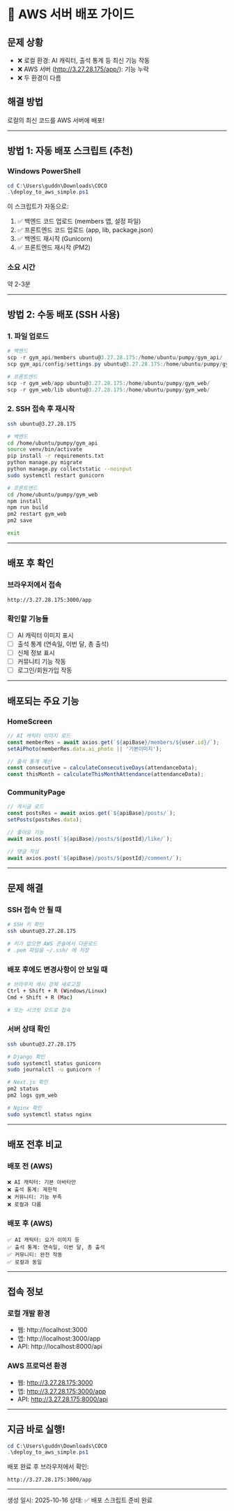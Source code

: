 # 🚀 AWS 서버 배포 가이드

## 문제 상황
- ❌ 로컬 환경: AI 캐릭터, 출석 통계 등 최신 기능 작동
- ❌ AWS 서버 (http://3.27.28.175/app/): 기능 누락
- ❌ 두 환경이 다름

## 해결 방법
로컬의 최신 코드를 AWS 서버에 배포!

---

## 방법 1: 자동 배포 스크립트 (추천)

### Windows PowerShell
```powershell
cd C:\Users\guddn\Downloads\COCO
.\deploy_to_aws_simple.ps1
```

이 스크립트가 자동으로:
1. ✅ 백엔드 코드 업로드 (members 앱, 설정 파일)
2. ✅ 프론트엔드 코드 업로드 (app, lib, package.json)
3. ✅ 백엔드 재시작 (Gunicorn)
4. ✅ 프론트엔드 재시작 (PM2)

### 소요 시간
약 2-3분

---

## 방법 2: 수동 배포 (SSH 사용)

### 1. 파일 업로드
```powershell
# 백엔드
scp -r gym_api/members ubuntu@3.27.28.175:/home/ubuntu/pumpy/gym_api/
scp gym_api/config/settings.py ubuntu@3.27.28.175:/home/ubuntu/pumpy/gym_api/config/

# 프론트엔드
scp -r gym_web/app ubuntu@3.27.28.175:/home/ubuntu/pumpy/gym_web/
scp -r gym_web/lib ubuntu@3.27.28.175:/home/ubuntu/pumpy/gym_web/
```

### 2. SSH 접속 후 재시작
```bash
ssh ubuntu@3.27.28.175

# 백엔드
cd /home/ubuntu/pumpy/gym_api
source venv/bin/activate
pip install -r requirements.txt
python manage.py migrate
python manage.py collectstatic --noinput
sudo systemctl restart gunicorn

# 프론트엔드
cd /home/ubuntu/pumpy/gym_web
npm install
npm run build
pm2 restart gym_web
pm2 save

exit
```

---

## 배포 후 확인

### 브라우저에서 접속
```
http://3.27.28.175:3000/app
```

### 확인할 기능들
- [ ] AI 캐릭터 이미지 표시
- [ ] 출석 통계 (연속일, 이번 달, 총 출석)
- [ ] 신체 정보 표시
- [ ] 커뮤니티 기능 작동
- [ ] 로그인/회원가입 작동

---

## 배포되는 주요 기능

### HomeScreen
```typescript
// AI 캐릭터 이미지 로드
const memberRes = await axios.get(`${apiBase}/members/${user.id}/`);
setAiPhoto(memberRes.data.ai_photo || '기본이미지');

// 출석 통계 계산
const consecutive = calculateConsecutiveDays(attendanceData);
const thisMonth = calculateThisMonthAttendance(attendanceData);
```

### CommunityPage
```typescript
// 게시글 로드
const postsRes = await axios.get(`${apiBase}/posts/`);
setPosts(postsRes.data);

// 좋아요 기능
await axios.post(`${apiBase}/posts/${postId}/like/`);

// 댓글 작성
await axios.post(`${apiBase}/posts/${postId}/comment/`);
```

---

## 문제 해결

### SSH 접속 안 될 때
```bash
# SSH 키 확인
ssh ubuntu@3.27.28.175

# 키가 없으면 AWS 콘솔에서 다운로드
# .pem 파일을 ~/.ssh/ 에 저장
```

### 배포 후에도 변경사항이 안 보일 때
```bash
# 브라우저 캐시 강제 새로고침
Ctrl + Shift + R (Windows/Linux)
Cmd + Shift + R (Mac)

# 또는 시크릿 모드로 접속
```

### 서버 상태 확인
```bash
ssh ubuntu@3.27.28.175

# Django 확인
sudo systemctl status gunicorn
sudo journalctl -u gunicorn -f

# Next.js 확인
pm2 status
pm2 logs gym_web

# Nginx 확인
sudo systemctl status nginx
```

---

## 배포 전후 비교

### 배포 전 (AWS)
```
❌ AI 캐릭터: 기본 아바타만
❌ 출석 통계: 제한적
❌ 커뮤니티: 기능 부족
❌ 로컬과 다름
```

### 배포 후 (AWS)
```
✅ AI 캐릭터: 요가 이미지 등
✅ 출석 통계: 연속일, 이번 달, 총 출석
✅ 커뮤니티: 완전 작동
✅ 로컬과 동일
```

---

## 접속 정보

### 로컬 개발 환경
- 웹: http://localhost:3000
- 앱: http://localhost:3000/app
- API: http://localhost:8000/api

### AWS 프로덕션 환경
- 웹: http://3.27.28.175:3000
- 앱: http://3.27.28.175:3000/app
- API: http://3.27.28.175:8000/api

---

## 지금 바로 실행!

```powershell
cd C:\Users\guddn\Downloads\COCO
.\deploy_to_aws_simple.ps1
```

배포 완료 후 브라우저에서 확인:
```
http://3.27.28.175:3000/app
```

---

생성 일시: 2025-10-16
상태: ✅ 배포 스크립트 준비 완료


